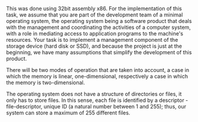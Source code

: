This was done using 32bit assembly x86.
For the implementation of this task, we assume that you are part of the development team of a minimal operating system,
the operating system being a software product that deals with the management and
coordinating the activities of a computer system, with a role in mediating access to application programs
to the machine's resources.
Your task is to implement a management component of the storage device (hard disk or SSD), 
and because the project is just at the beginning, we have many assumptions that simplify the development of this product.

There will be two modes of operation that are taken into account, a case in which the memory is linear, one-dimensional,
respectively a case in which the memory is two-dimensional.

The operating system does not have a structure of directories or files, it only has to store files.
In this sense, each file is identified by a descriptor - file-descriptor, unique ID (a natural number between 1
and 255); thus, our system can store a maximum of 255 different files.
